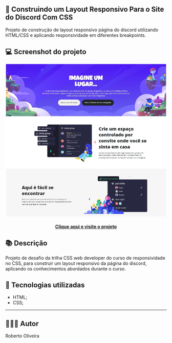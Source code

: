 ## 📝 Construindo um Layout Responsivo Para o Site do Discord Com CSS
Projeto de construção de layout responsivo página do discord utilizando HTML/CSS e aplicando responsividade em diferentes breakpoints.

## 💻 Screenshot do projeto

![Screenshot](../assets/images/desktop-preview-04.jpg)

<h4 align="center"><a href="https://github.com/robeOliveira85/bootcamp-css-web-developer-dio/DESAFIO-CSS-MODULO-02C/index.html" target="_blank">Clique aqui e visite o projeto</a></h4>

## 📚 Descrição

Projeto de desafio da trilha CSS web developer do curso de responsividade no CSS, para construir um layout responsivo da página do discord, aplicando os conhecimentos abordados durante o curso.

## 💼 Tecnologias utilizadas

- HTML;
- CSS;

---
## 🙋🏻‍♂️ Autor

Roberto Oliveira
